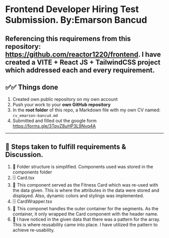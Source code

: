 # Frontend Developer Hiring Test Submission. By:Emarson Bancud

## Referencing this requiremens from this repository: https://github.com/reactor1220/frontend. I have created a VITE + React JS + TailwindCSS project which addressed each and every requirement.

## ✅✅ Things done

1. Created own public repository on my own account
2. Push your work to your **own GitHub repository**
3. In the **root folder** of this repo, a Markdown file with my own CV named:  
   `cv_emarson-bancud.md`
4. Submitted and filled out the google form https://forms.gle/3TpyZ8uHP3L9Nyq4A

---

## 🎯 Steps taken to fulfill requirements & Discussion.

1. 📁 Folder structure is simplified. Components used was stored in the components folder
2. 🗄 Card.tsx
3. 📓 This component served as the Fitness Card which was re-used with the data given. This is where the attributes in the data were stored and displayed. Also, dynamic colors and stylings was implemented.
4. 🗄 CardWrapper.tsx
5. 📓 This componet handles the outer container for the segments. As the container, it only wrapped the Card component with the header name.
6. 🧠 I have noticed in the given data that there was a pattern for the array. This is where reusability came into place. I have utilized the pattern to achieve re-usability.
